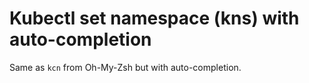 # Kubectl set namespace (kns) with auto-completion

Same as `kcn` from Oh-My-Zsh but with auto-completion.
